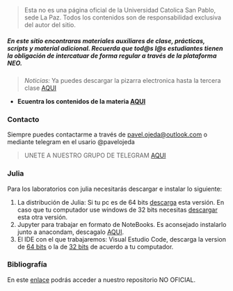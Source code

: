 





> Esta no es una página oficial de la Universidad Catolica San Pablo, sede La Paz. Todos los contenidos son de responsabilidad exclusiva del autor del sitio.


##### En este sitio encontraras materiales auxiliares de clase, prácticas, scripts y material adicional. Recuerda que tod@s l@s estudiantes tienen la obligación de intercatuar de forma regular a través de la plataforma NEO.

> *Noticias:*  Ya puedes descargar la pizarra electronica hasta la tercera clase [AQUI](https://1drv.ms/u/s!Au0zGwAp9IzthJcmGV4yQ3TI70TSFA?e=PV33lx)


- **Ecuentra los contenidos de la materia [AQUI](https://1drv.ms/u/s!Au0zGwAp9IzthIcKLQwdE4lUEKkXlw?e=O35rnN)**

### Contacto 
Siempre puedes contactarme a través de pavel.ojeda@outlook.com o mediante telegram en el usario @pavelojeda

> UNETE A NUESTRO GRUPO DE TELEGRAM [AQUI](https://t.me/+VogX_q_p9c04ODlh) 


### Julia 

Para los laboratorios con julia necesitarás descargar e instalar lo siguiente:
  1. La distribución de Julia: Si tu pc es de 64 bits [descarga](https://julialang-s3.julialang.org/bin/winnt/x64/1.8/julia-1.8.5-win64.exe) esta versión. En caso que tu computador use windows de 32 bits necesitas [descargar](https://julialang-s3.julialang.org/bin/winnt/x86/1.8/julia-1.8.5-win32.exe) esta otra versión.
  2. Jupyter para trabajar en formato de NoteBooks. Es aconsejado instalarlo junto a anacondam, descagalo [AQUI](https://repo.anaconda.com/archive/Anaconda3-2022.10-Windows-x86_64.exe).
  3. El IDE con el que trabajaremos: Visual Estudio Code, descarga la version de [64 bits]([https://code.visualstudio.com/download#](https://code.visualstudio.com/docs/?dv=win64user)) o la de [32 bits](https://code.visualstudio.com/docs/?dv=win32user) de acuerdo a tu computador.


### Bibliografía 

En este [enlace](https://1drv.ms/u/s!Au0zGwAp9IzthIcKLQwdE4lUEKkXlw?e=O35rnN)  podrás acceder a nuestro repositorio NO OFICIAL. 


